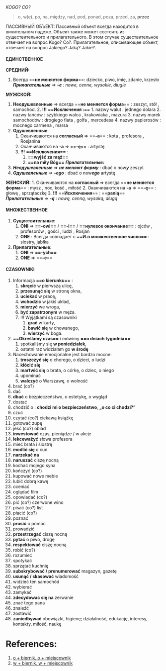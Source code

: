 *KOGO? CO?*

> o, w(e), po, na, między, nad, pod, ponad, poza, przed, za, **przez**

ПАССИВНЫЙ ОБЪЕКТ: Пассивный объект всегда находится в винительном падеже. Объект также может состоять из существительного и прилагательного. В этом случае существительное отвечает на вопрос Kogo? Co?. Прилагательное, описывающее объект, отвечает на вопрос Jakiego? Jaką? Jakie?.
#### ЕДИНСТВЕННОЕ

**СРЕДНИЙ:**
1. Всегда ==**не меняется форма**==: dziecko, piwo, imię, zdanie, krzesło
***Прилагательные** => **-e** : nowe, cenne, wysokie, długie*

**MУЖСКОЙ:**
1. **Неодушевленные** => всегда ==**не меняется форма**== : zeszyt, stół , samochod. 
	2. **!!!** **==Исключения :==**
		1. nazwy walut : jednego dolara 
		2. nazwy tańców : szybkiego walca , krakowiaka , mazura
		3. nazwy marek samochodów : drogiego fiata , golfa , mercedesa 
		4. nazwy papierosów : mocnego carmena , marsa
2. **Одушевленные**:
	1. Оканчиваются на **согласный** => ==**-a**== : kota , profesora , Rosjanina
	2. Оканчиваются на **-a** => ==**-ę**== : artystę
	3. **!!!** **==Исключения==** :
		1. **==wyjść za mąż==**
		2. **==na miły Bóg==**
***Прилагательные:***
1. ***Неодушевленные*** => ***не меняют форму*** : dbać o now***y*** zeszyt
2. ***Одушевленные*** => ***-ego*** : dbać o now***ego*** artystę

**ЖЕНСКИЙ:**
	1. Оканчиваются на **согласный** => всегда ==**не меняется форма**== : mysz , noc, kość , miłość
	2. Оканчиваются на **-a** => ==**-ę**== : głowę , sprzątaczkę
	3. **!!!** ==**Исключения**== : ==**panią**==
***Прилагательные*** => ***-ą** : nową, cenną, wysoką, długą*

#### МНОЖЕСТВЕННОЕ
1. **Существительные:**
	1. **ONI** => **==-owi==** / **==-i==** / **==нулевое окончание==** : ojców , profesorów , gości , ludzi , Rosjan
	2. **ONE** : Всегда совпадает с **==И.п множественное число==** : siostry, jabłka 
2. **Прилагательные:** 
	1. **ONI** => **==-ych==** 
	2. **ONE** => ==**-e**==

#### CZASOWNIKI

1. Informacja **==o kierunku==** : 
	1. **skręcić** w pierwszą ulicę, 
	2. **przesunąć się** w stronę okna, 
	3. **uciekać** w pracę, 
	4. **wchodzić** w jakiś układ,
	5. **mierzyć** we wroga, 
	6. **być zapatrzonym** w męża. 
	7. !!! Wyjątkami są czasowniki 
		1. **grać** w karty, 
		2. **bawić się** w chowanego, 
		3. **wierzyć** w boga.
2. **==Określamy czas==** i mówimy **==o dniach tygodnia==**: 
	1. spotkaliśmy się **w poniedziałek**,
	2. ostatni raz widziałam go **w środę**
3. Nacechowanie emocjonalne jest bardzo mocne:
	1. **troszczyć się** o chorego, o dzieci, o ludzi
	2. **kłócić się**
	3. **martwić się** o brata, o córkę, o dziec, o niego
	4. upominać
	5. **walczyć** o Warszawę, o wolność
4. brać (co?)
5. dać
6. **dbać** o bezpieczeństwo, o estetykę, o wygląd
7. dostać
8. chodzić o : **chodzi mi o bezpieczeństwo**, **„o co ci chodzi?”**
9. czuć
25. czytać (co?) ciekawą książkę
26. gotować zupę
27. jeść (co?) obiad
28. **inwestować** czas, pieniądze / w akcje
29. **lekceważyć** słowa profesora
30. mieć brata i siostrę
31. **modlić się** o cud
32. **narzekać na** 
33. **naruszać** ciszę nocną
34. kochać mojego syna
35. kończyć (co?)
36. kupować nowe meble
37. lubić dobrą kawę
38. oceniać
39. oglądać film
40. opowiadać (co?)
41. pić (co?) czerwone wino
42. pisać (co?) list
43. płacić (co?)
44. poznać
45. **prosić** o pomoc
46. prowadzić
47. **przestrzegać** ciszę nocną
48. **pytać** o piwo, drogę
49. **respektować** ciszę nocną
50. robić (co?)
51. rozumieć
52. spotykać
53. sprzątać kuchnię
54. **subskrybować / prenumerować** magazyn, gazetę
55. **usunąć / skasować** wiadomość
56. widzieć ten samochód
57. wybierać
58. zamykać
59. **zdecydować się na** zerwanie
60. znać tego pana
61. znaleźć
62. zostawić
63. **zaniedbywać** obowiązki, higienę; działalność, edukację, interesy, kontakty, miłość, naukę

# References:

1. [ o + biernik, o + miejscownik](https://polishnative.pl/pl/o-biernik-o-miejscownik/)
2. [w + biernik, w + miejscownik](https://polishnative.pl/pl/w-biernik-w-miejscownik/)